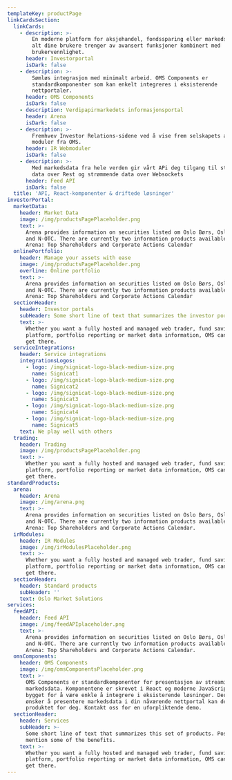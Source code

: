 ```yaml
---
templateKey: productPage
linkCardsSection:
  linkCards:
    - description: >-
        En moderne platform for aksjehandel, fondssparing eller markedsdata. Med
        alt dine brukere trenger av avansert funksjoner kombinert med
        brukervennlighet.
      header: Investorportal
      isDark: false
    - description: >-
        Sømløs integrasjon med minimalt arbeid. OMS Components er
        standardkomponenter som kan enkelt integreres i eksisterende
        nettportaler.
      header: OMS Components
      isDark: false
    - description: Verdipapirmarkedets informasjonsportal
      header: Arena
      isDark: false
    - description: >-
        Fremhvev Investor Relations-sidene ved å vise frem selskapets aksje med
        moduler fra OMS. 
      header: IR Webmoduler
      isDark: false
    - description: >-
        Med markedsdata fra hele verden gir vårt APi deg tilgang til statisk
        data over Rest og strømmende data over Websockets
      header: Feed API
      isDark: false
  title: 'API, React-komponenter & driftede løsninger'
investorPortal:
  marketData:
    header: Market Data
    image: /img/productsPagePlaceholder.png
    text: >-
      Arena provides information on securities listed om Oslo Børs, Oslo Axess
      and N-OTC. There are currently two information products available in
      Arena: Top Shareholders and Corporate Actions Calendar
  onlinePortfolio:
    header: Manage your assets with ease
    image: /img/productsPagePlaceholder.png
    overline: Online portfolio
    text: >-
      Arena provides information on securities listed om Oslo Børs, Oslo Axess
      and N-OTC. There are currently two information products available in
      Arena: Top Shareholders and Corporate Actions Calendar
  sectionHeader:
    header: Investor portals
    subHeader: Some short line of text that summarizes the investor portals
    text: >-
      Whether you want a fully hosted and managed web trader, fund savings
      platform, portfolio reporting or market data information, OMS can help you
      get there.
  serviceIntegrations:
    header: Service integrations
    integrationsLogos:
      - logo: /img/signicat-logo-black-medium-size.png
        name: Signicat1
      - logo: /img/signicat-logo-black-medium-size.png
        name: Signicat2
      - logo: /img/signicat-logo-black-medium-size.png
        name: Signicat3
      - logo: /img/signicat-logo-black-medium-size.png
        name: Signicat4
      - logo: /img/signicat-logo-black-medium-size.png
        name: Signicat5
    text: We play well with others
  trading:
    header: Trading
    image: /img/productsPagePlaceholder.png
    text: >-
      Whether you want a fully hosted and managed web trader, fund savings
      platform, portfolio reporting or market data information, OMS can help you
      get there.
standardProducts:
  arena:
    header: Arena
    image: /img/arena.png
    text: >-
      Arena provides information on securities listed on Oslo Børs, Oslo Axess
      and N-OTC. There are currently two information products available in
      Arena: Top Shareholders and Corporate Actions Calendar.
  irModules:
    header: IR Modules
    image: /img/irModulesPlaceholder.png
    text: >-
      Whether you want a fully hosted and managed web trader, fund savings
      platform, portfolio reporting or market data information, OMS can help you
      get there.
  sectionHeader:
    header: Standard products
    subHeader: ''
    text: Oslo Market Solutions
services:
  feedAPI:
    header: Feed API
    image: /img/feedAPIplaceholder.png
    text: >-
      Arena provides information on securities listed on Oslo Børs, Oslo Axess
      and N-OTC. There are currently two information products available in
      Arena: Top Shareholders and Corporate Actions Calendar.
  omsComponents:
    header: OMS Components
    image: /img/omsComponentsPlaceholder.png
    text: >-
      OMS Components er standardkomponenter for presentasjon av streaming
      markedsdata. Komponentene er skrevet i React og moderne JavaScript og
      bygget for å være enkle å integrere i eksisterende løsninger. Dersom du
      ønsker å presentere markedsdata i din nåværende nettportal kan dette være
      produktet for deg. Kontakt oss for en uforpliktende demo.
  sectionHeader:
    header: Services
    subHeader: >-
      Some short line of text that summarizes this set of products. Possibly
      mention some of the benefits.
    text: >-
      Whether you want a fully hosted and managed web trader, fund savings
      platform, portfolio reporting or market data information, OMS can help you
      get there.
---
```


